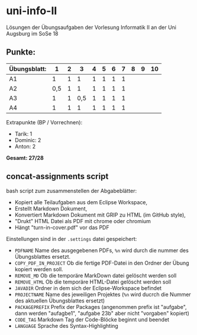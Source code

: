 # uni-info-II
Lösungen der Übungsaufgaben der Vorlesung Informatik II an der Uni Augsburg im SoSe 18

## Punkte:

|Übungsblatt: |1  |2  |3  |4  |5  |6  |7  |8  |9  |10 |
|-------------|---|---|---|---|---|---|---|---|---|---|
|A1           | 1 | 1 | 1 | 1 | 1 | 1 |1  |   |   |   |
|A2           |0,5| 1 | 1 | 1 | 1 | 1 |1  |   |   |   |
|A3           | 1 | 1 |0,5| 1 | 1 | 1 |1  |   |   |   |
|A4           | 1 | 1 | 1 | 1 | 1 | 1 |1  |   |   |   |

Extrapunkte (BP / Vorrechnen):

 - Tarik: 1
 - Dominic: 2
 - Anton: 2


**Gesamt: 27/28**


## concat-assignments script

bash script zum zusammenstellen der Abgabeblätter:

 - Kopiert alle Teilaufgaben aus dem Eclipse Workspace,
 - Erstellt Markdown Dokument,
 - Konvertiert Markdown Dokument mit GRIP zu HTML (im GitHub style),
 - "Drukt" HTML Datei als PDF mit chrome oder chromium
 - Hängt "turn-in-cover.pdf" vor das PDF


Einstellungen sind in der `.settings` datei gespeichert:

 - `PDFNAME` Name des ausgegebenen PDFs, `%n` wird durch die nummer des Übungsblattes ersetzt.
 - `COPY_PDF_IN_PROJECT` Ob die fertige PDF-Datei in den Ordner der Übung kopiert werden soll.
 - `REMOVE_MD` Ob die temporäre MarkDown datei gelöscht werden soll
 - `REMOVE_HTML` Ob die temporäre HTML-Datei gelöscht werden soll
 - `JAVADIR` Ordner in dem sich der Eclipse-Workspace befindet
 - `PROJECTNAME` Name des jeweiligen Projektes (`%n` wird ducrch die Nummer des aktuellen Übungsblattes ersetzt)
 - `PACKAGEPREFIX` Prefix der Packages (angenommen prefix ist "aufgabe", dann werden "aufagbe1", "aufgabe 23b" aber nicht "vorgaben" kopiert)
 - `CODE_TAG` Markdown Tag der Code-Blöcke beginnt und beendet
 - `LANGUAGE` Sprache des Syntax-Highlighting
